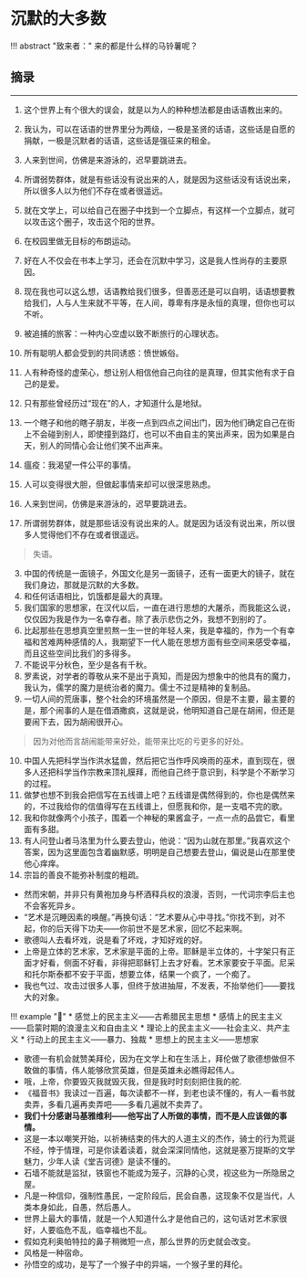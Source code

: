 # 沉默的大多数


!!! abstract "致来者："
    来的都是什么样的马铃薯呢？
    
## 摘录
----

1. 这个世界上有个很大的误会，就是以为人的种种想法都是由话语教出来的。
2. 我认为，可以在话语的世界里分为两级，一极是圣贤的话语，这些话是自愿的捐献，一极是沉默者的话语，这些话是强征来的租金。
3. 人来到世间，仿佛是来游泳的，迟早要跳进去。
4. 所谓弱势群体，就是有些话没有说出来的人，就是因为这些话没有话说出来，所以很多人以为他们不存在或者很遥远。
5. 就在文学上，可以给自己在圈子中找到一个立脚点，有这样一个立脚点，就可以攻击这个圈子，攻击这个阳的世界。
6. 在校园里做无目标的布朗运动。
7. 好在人不仅会在书本上学习，还会在沉默中学习，这是我人性尚存的主要原因。
8. 现在我也可以这么想，话语教给我们很多，但善恶还是可以自明，话语想要教给我们，人与人生来就不平等，在人间，尊卑有序是永恒的真理，但你也可以不听。
9.  被追捕的旅客：一种内心空虚以致不断旅行的心理状态。
10. 所有聪明人都会受到的共同诱惑：愤世嫉俗。
11. 人有种奇怪的虚荣心，想让别人相信他自己向往的是真理，但其实他有求于自己的是爱。
12. 只有那些曾经历过“现在”的人，才知道什么是地狱。
13. 一个瞎子和他的瞎子朋友，半夜一点到四点之间出门，因为他们确定自己在街上不会碰到别人，即使撞到路灯，也可以不由自主的笑出声来，因为如果是白天，别人的同情心会让他们笑不出声来。
14. 瘟疫：我渴望一件公平的事情。
15. 人可以变得很大胆，但做起事情来却可以很深思熟虑。



1. 人来到世间，仿佛是来游泳的，迟早要跳进去。
2. 所谓弱势群体，就是那些话没有说出来的人。就是因为话没有说出来，所以很多人觉得他们不存在或者很遥远。

> 失语。

3. 中国的传统是一面镜子，外国文化是另一面镜子，还有一面更大的镜子，就在我们身边，那就是沉默的大多数。
4. 和任何话语相比，饥饿都是最大的真理。
5. 我们国家的思想家，在汉代以后，一直在进行思想的大屠杀，而我能这么说，仅仅因为我是作为一名幸存者。除了表示悲伤之外，我想不到别的了。
6. 比起那些在思想真空里煎熬一生一世的年轻人来，我是幸福的，作为一个有幸福和苦难两种感情的人，我期望下一代人能在思想方面有些空间来感受幸福，而且这些空间比我们的多得多。
7. 不能说平分秋色，至少是各有千秋。
8. 罗素说，对学者的尊敬从来不是出于真知，而是因为想象中的他具有的魔力，我认为，儒学的魔力是统治者的魔力。儒士不过是精神的复制品。
9.  一切人间的荒唐事，整个社会的环境虽然是一个原因，但是不主要，最主要的是，那个闹事的人是在借酒撒疯，这就是说，他明知道自己是在胡闹，但还是要闹下去，因为胡闹很开心。

> 因为对他而言胡闹能带来好处，能带来比吃的亏更多的好处。

10. 中国人先把科学当作洪水猛兽，然后把它当作呼风唤雨的巫术，直到现在，很多人还把科学当作宗教来顶礼膜拜，而他自己终于意识到，科学是个不断学习的过程。
11. 做梦也想不到我会把信写在五线谱上吧？五线谱是偶然得到的，你也是偶然来的，不过我给你的信值得写在五线谱上，但愿我和你，是一支唱不完的歌。
12. 我和你就像两个小孩子，围着一个神秘的果酱盒子，一点一点的品尝它，看里面有多甜。
13. 有人问登山者马洛里为什么要去登山，他说：“因为山就在那里。”我喜欢这个答案，因为这里面包含着幽默感，明明是自己想要去登山，偏说是山在那里使他心痒痒。
14. 宗旨的善良不能弥补制度的粗疏。


* 然而宋朝，并非只有黄袍加身与杯酒释兵权的浪漫，否则，一代词宗李后主也不会客死异乡。
* “艺术是沉睡因素的唤醒。”再换句话：“艺术要从心中寻找。”你找不到，对不起，你的后天得下功夫——你前世不是艺术家，回忆不起来啊。
* 歌德叫人去看坏戏，说是看了坏戏，才知好戏的好。
* 上帝是立体的艺术家，艺术家是平面的上帝。耶稣是半立体的，十字架只有正面才好看，侧面不好看，非得把耶稣钉上去才好看。艺术家要安于平面。尼采和托尔斯泰都不安于平面，想要立体，结果一个疯了，一个痴了。
* 我也气过、攻击过很多人事，但终于放进抽屉，不发表，不抬举他们——要找大的对象。

!!! example "🤔"
    * 感觉上的民主主义——古希腊民主思想
    * 感情上的民主主义——启蒙时期的浪漫主义和自由主义
    * 理论上的民主主义——社会主义、共产主义
    * 行动上的民主主义——暴力、独裁
    * 思想上的民主主义——思想家

* 歌德一有机会就赞美拜伦，因为在文学上和在生活上，拜伦做了歌德想做但不敢做的事情，伟人能够欣赏英雄，但是英雄未必瞧得起伟人。
* 哦，上帝，你要毁灭我就毁灭我，但是我时时刻刻把住我的舵.
* 《福音书》我读过一百遍，每次读都不一样，到老也读不懂的，有人一看书就卖弄，多看几遍再卖弄吧——多看几遍就不卖弄了。
* **我们十分感谢马基雅维利——他写出了人所做的事情，而不是人应该做的事情。** 
* 这是一本以嘲笑开始，以祈祷结束的伟大的人道主义的杰作，骑士的行为荒诞不经，悖于情理，可是你读着读着，就会深深同情他，这就是塞万提斯的文学魅力，少年人读《堂吉诃德》是读不懂的。
* 石墙不能就是监狱，铁窗也不能成为笼子，沉静的心灵，视这些为一所隐居之屋。
* 凡是一种信仰，强制性愚民，一定阶段后，民会自愚，这现象不仅是当代，人类本身如此，自愚，然后愚人。
* 世界上最大的事情，就是一个人知道什么才是他自己的，这句话对艺术家很好，人要临危不乱，临幸福也不乱。
* 假如克利奥帕特拉的鼻子稍微短一点，那么世界的历史就会改变。
* 风格是一种宿命。
* 孙悟空的成功，是写了一个猴子中的异端，一个猴子里的拜伦。